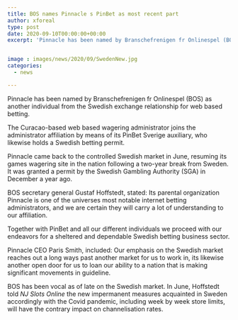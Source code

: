 ```yaml
---
title: BOS names Pinnacle s PinBet as most recent part
author: xforeal 
type: post
date: 2020-09-10T00:00:00+00:00
excerpt: 'Pinnacle has been named by Branschefrenigen fr Onlinespel (BOS) as another individual from the Swedish exchange relationship for web based gambling '


image : images/news/2020/09/SwedenNew.jpg
categories:
  - news

---
```

Pinnacle has been named by Branschefrenigen fr Onlinespel (BOS) as another individual from the Swedish exchange relationship for web based betting. 

The Curacao-based web based wagering administrator joins the administrator affiliation by means of its PinBet Sverige auxiliary, who likewise holds a Swedish betting permit. 

Pinnacle came back to the controlled Swedish market in June, resuming its games wagering site in the nation following a two-year break from Sweden. It was granted a permit by the Swedish Gambling Authority (SGA) in December a year ago. 

BOS secretary general Gustaf Hoffstedt, stated: Its parental organization Pinnacle is one of the universes most notable internet betting administrators, and we are certain they will carry a lot of understanding to our affiliation. 

Together with PinBet and all our different individuals we proceed with our endeavors for a sheltered and dependable Swedish betting business sector. 

Pinnacle CEO Paris Smith, included: Our emphasis on the Swedish market reaches out a long ways past another market for us to work in, its likewise another open door for us to loan our ability to a nation that is making significant movements in guideline. 

BOS has been vocal as of late on the Swedish market. In June, Hoffstedt told _NJ Slots Online_ the new impermanent measures acquainted in Sweden accordingly with the Covid pandemic, including week by week store limits, will have the contrary impact on channelisation rates.